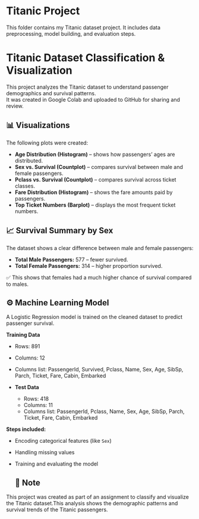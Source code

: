 # Titanic Project

This folder contains my Titanic dataset project.
It includes data preprocessing, model building, and evaluation steps.

# **Titanic Dataset Classification & Visualization**

This project analyzes the Titanic dataset to understand passenger demographics and survival patterns.  
It was created in Google Colab and uploaded to GitHub for sharing and review.

## **📊 Visualizations**
The following plots were created:

- **Age Distribution (Histogram)** – shows how passengers’ ages are distributed.
- **Sex vs. Survival (Countplot)** – compares survival between male and female passengers.
- **Pclass vs. Survival (Countplot)** – compares survival across ticket classes.
- **Fare Distribution (Histogram)** – shows the fare amounts paid by passengers.
- **Top Ticket Numbers (Barplot)** – displays the most frequent ticket numbers.
  
## **📈 Survival Summary by Sex**
The dataset shows a clear difference between male and female passengers:

- **Total Male Passengers:** 577 – fewer survived.  
- **Total Female Passengers:** 314 – higher proportion survived.  

✅ This shows that females had a much higher chance of survival compared to males.

 ## **⚙️ Machine Learning Model**
A Logistic Regression model is trained on the cleaned dataset to predict passenger survival.

**Training Data**  
  - Rows: 891  
  - Columns: 12  
  - Columns list: PassengerId, Survived, Pclass, Name, Sex, Age, SibSp, Parch, Ticket, Fare, Cabin, Embarked  

- **Test Data**  
  - Rows: 418  
  - Columns: 11  
  - Columns list: PassengerId, Pclass, Name, Sex, Age, SibSp, Parch, Ticket, Fare, Cabin, Embarked  


**Steps included:**
- Encoding categorical features (like `Sex`)
- Handling missing values
- Training and evaluating the model

  ## **📝 Note**
This project was created as part of an assignment to classify and visualize the Titanic dataset.This analysis shows the demographic patterns and survival trends of the Titanic passengers.




